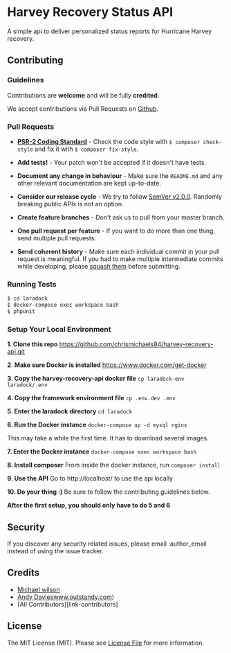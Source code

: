 # Harvey Recovery Status API
A simple api to deliver personalized status reports for Hurricane Harvey recovery.

## Contributing
### Guidelines
Contributions are **welcome** and will be fully **credited**.

We accept contributions via Pull Requests on [Github](https://github.com/chrismichaels84/harvey-recovery-api).

### Pull Requests
- **[PSR-2 Coding Standard](https://github.com/php-fig/fig-standards/blob/master/accepted/PSR-2-coding-style-guide.md)** - Check the code style with ``$ composer check-style`` and fix it with ``$ composer fix-style``.

- **Add tests!** - Your patch won't be accepted if it doesn't have tests.

- **Document any change in behaviour** - Make sure the `README.md` and any other relevant documentation are kept up-to-date.

- **Consider our release cycle** - We try to follow [SemVer v2.0.0](http://semver.org/). Randomly breaking public APIs is not an option.

- **Create feature branches** - Don't ask us to pull from your master branch.

- **One pull request per feature** - If you want to do more than one thing, send multiple pull requests.

- **Send coherent history** - Make sure each individual commit in your pull request is meaningful. If you had to make multiple intermediate commits while developing, please [squash them](http://www.git-scm.com/book/en/v2/Git-Tools-Rewriting-History#Changing-Multiple-Commit-Messages) before submitting.

### Running Tests

``` bash
$ cd laradock
$ docker-compose exec workspace bash
$ phpunit
```

### Setup Your Local Environment
**1. Clone this repo**
https://github.com/chrismichaels84/harvey-recovery-api.git

**2. Make sure Docker is installed**
https://www.docker.com/get-docker

**3. Copy the harvey-recovery-api docker file**
`cp laradock-env laradock/.env`

**4. Copy the framework environment file**
`cp .env.dev .env`

**5. Enter the laradock directory**
`cd laradock`

**6. Run the Docker instance**
`docker-compose up -d mysql nginx`

This may take a while the first time. It has to download several images.

**7. Enter the Docker instance**
`docker-compose exec workspace bash`

**8. Install composer**
From inside the docker instance, run `composer install`

**9. Use the API**
Go to http://localhost/ to use the api locally

**10. Do your thing :)**
Be sure to follow the contributing guidelines below.

**After the first setup, you should only have to do 5 and 6**

## Security

If you discover any security related issues, please email :author_email instead of using the issue tracker.

## Credits

- [Michael wilson](http://github.com/chrismichaels84)
- [Andy Davies]()www.outstandy.com)
- [All Contributors][link-contributors]

## License

The MIT License (MIT). Please see [License File](LICENSE.md) for more information.
